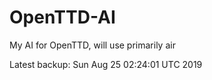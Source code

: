 # OpenTTD-AI
My AI for OpenTTD, will use primarily air

Latest backup: Sun Aug 25 02:24:01 UTC 2019
